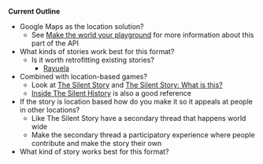 **Current Outline**

* Google Maps as the location solution?
  * See [Make the world your playground](cloud.google.com/maps-platform/gaming/) for more information about this part of the API
* What kinds of stories work best for this format?
  * Is it worth retrofitting existing stories?
    * [Rayuela](<https://es.wikipedia.org/wiki/Rayuela_(novela)>)
* Combined with location-based games?
  * Look at [The Silent Story](http://www.thesilenthistory.com/) and [The Silent Story: What is this?](http://www.thesilenthistory.com/what)
  * [Inside The Silent History](http://contentsmagazine.com/articles/inside-the-silent-history/) is also a good reference
* If the story is location based how do you make it so it appeals at people in other locations?
  * Like The Silent Story have a secondary thread that happens world wide
  * Make the secondary thread a participatory experience where people contribute and make the story their own
* What kind of story works best for this format?
